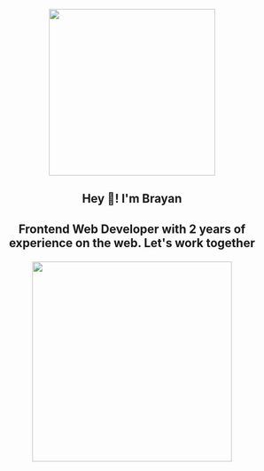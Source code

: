 <p align="center" width="300">
   <img align="center" width="300" src="https://avatars.githubusercontent.com/u/61048348?v=4">
   <h2 align="center">Hey 👋! I'm Brayan<h2/>
  <p/>
  <p align="center">Frontend Web Developer with 2 years of experience on the web. Let's work together</p>
<p align="center">
<img align="center" width="360" src="https://media.licdn.com/dms/image/D4E16AQEMABgTPf0OcQ/profile-displaybackgroundimage-shrink_350_1400/0/1673704844202?e=1679529600&v=beta&t=XHOeIiS9l0PkxgI4HiWdkUJRRfjjKCBGRg2swiqauuM" />
</p>
